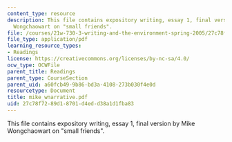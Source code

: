 ```yaml
---
content_type: resource
description: This file contains expository writing, essay 1, final version by Mike
  Wongchaowart on "small friends".
file: /courses/21w-730-3-writing-and-the-environment-spring-2005/27c78f7289d18701d4edd38a1d1fba83_mike_wnarrative.pdf
file_type: application/pdf
learning_resource_types:
- Readings
license: https://creativecommons.org/licenses/by-nc-sa/4.0/
ocw_type: OCWFile
parent_title: Readings
parent_type: CourseSection
parent_uid: a60fcb49-9b86-bd3a-4108-273b030f4e0d
resourcetype: Document
title: mike_wnarrative.pdf
uid: 27c78f72-89d1-8701-d4ed-d38a1d1fba83
---
```

This file contains expository writing, essay 1, final version by Mike Wongchaowart on "small friends".